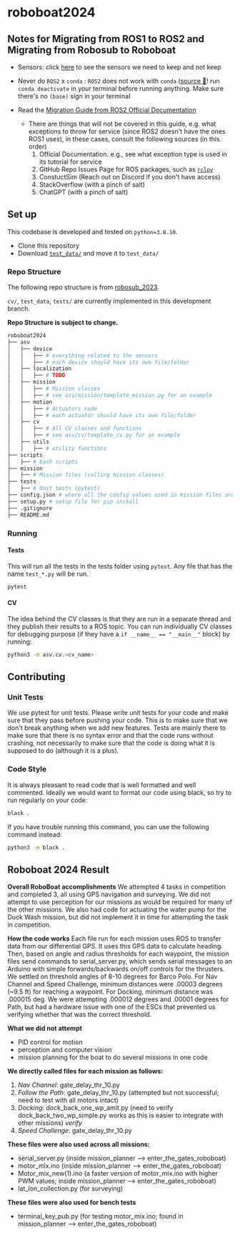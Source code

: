 # roboboat2024

## Notes for Migrating from ROS1 to ROS2 and Migrating from Robosub to Roboboat

- Sensors: click [here](./sensors.md) to see the sensors we need to keep and not keep

- Never do `ROS2` x `conda` : `ROS2` does not work with `conda` ([source 👀](https://docs.ros.org/en/rolling/How-To-Guides/Installation-Troubleshooting.html#anaconda-python-conflict)! run `conda deactivate` in your terminal before running anything. Make sure there's no `(base)` sign in your terminal

- Read the [Migration Guide from ROS2 Official Documentation](https://docs.ros.org/en/rolling/How-To-Guides/Migrating-from-ROS1/Migrating-Python-Packages.html)
    - There are things that will not be covered in this guide, e.g. what exceptions to throw for service (since ROS2 doesn't have the ones ROS1 uses), in these cases, consult the following sources (in this order)
        1. Official Documentation. e.g., see what exception type is used in its tutorial for service 
        2. GitHub Repo Issues Page for ROS packages, such as [`rclpy`](https://github.com/ros2/rclpy/issues)
        3. ConstuctSim (Reach out on Discord if you don't have access)
        4. StackOverflow (with a pinch of salt)
        5. ChatGPT (with a pinch of salt)

## Set up

This codebase is developed and tested on `python=3.8.10`.

- Clone this repository
- Download [`test_data/`](https://photos.app.goo.gl/y2SMzxv5S6S4NbCj6) and move it to `test_data/`


### Repo Structure

The following repo structure is from [robosub_2023](https://github.com/InspirationRobotics/robosub_2023).

`cv/`, `test_data`, `tests/` are currently implemented in this development branch. 

**Repo Structure is subject to change.**

```bash
roboboat2024
├── asv
│   ├── device
│   │   ├── # everything related to the sensors
│   │   ├── # each device should have its own file/folder
│   ├── localization 
│   │   ├── # TODO
│   ├── mission 
│   │   ├── # Mission classes
│   │   ├── # see asv/mission/template_mission.py for an example
│   ├── motion
│   │   ├── # Actuators code
│   │   ├── # each actuator should have its own file/folder
│   ├── cv
│   │   ├── # All CV classes and functions
│   │   ├── # see asv/cv/template_cv.py for an example
│   ├── utils
│   │   ├── # utility functions
├── scripts
│   ├── # bash scripts
├── mission
│   ├── # Mission files (calling mission classes)
├── tests
│   ├── # Unit tests (pytest)
├── config.json # where all the config values used in mission files are stored
├── setup.py # setup file for pip install
├── .gitignore
├── README.md
```

### Running

#### Tests

This will run all the tests in the tests folder using `pytest`.
Any file that has the name `test_*.py` will be run.

```bash
pytest
```

#### CV

The idea behind the CV classes is that they are run in a separate thread and they publish their results to a ROS topic.
You can run individually CV classes for debugging purpose (if they have a `if __name__ == "__main__"` block) by running:

```bash
python3 -m asv.cv.<cv_name>
```

## Contributing

### Unit Tests

We use pytest for unit tests. Please write unit tests for your code and make sure that they pass before pushing your code.
This is to make sure that we don't break anything when we add new features.
Tests are mainly there to make sure that there is no syntax error and that the code runs without crashing, not necessarily to make sure that the code is doing what it is supposed to do (although it is a plus).

### Code Style

It is always pleasant to read code that is well formatted and well commented.
Ideally we would want to format our code using black, so try to run regularly on your code:

```bash
black .
```

If you have trouble running this command, you can use the following command instead:

```bash
python3 -m black .
```


## Roboboat 2024 Result

**Overall RoboBoat accomplishments**
We attempted 4 tasks in competition and completed 3, all using GPS navigation and surveying.
We did not attempt to use perception for our missions as would be required for many of the other missions.
We also had code for actuating the water pump for the Duck Wash mission, but did not implement it in time for attempting the task in competition.

**How the code works**
Each file run for each mission uses ROS to transfer data from our differential GPS. It uses this GPS data to calculate heading.
Then, based on angle and radius thresholds for each waypoint, the mission files send commands to serial_server.py,
which sends serial messages to an Arduino with simple forwards/backwards on/off controls for the thrusters.
We settled on threshold angles of 8-10 degrees for Barco Polo. For Nav Channel and Speed Challenge,
minimum distances were .00003 degrees (~9.5 ft) for reaching a waypoint. For Docking, minimum distance was .000015 deg.
We were attempting .000012 degrees and .00001 degrees for Path, but had a hardware issue with one of the ESCs that prevented
us verifying whether that was the correct threshold.

**What we did not attempt**
- PID control for motion
- perception and computer vision
- mission planning for the boat to do several missions in one code


**We directly called files for each mission as follows:**
1. *Nav Channel*: gate_delay_thr_10.py
2. *Follow the Path*: gate_delay_thr_10.py (attempted but not successful; need to test with all motors intact)
3. *Docking*: dock_back_one_wp_amit.py (need to verify dock_back_two_wp_simple.py works as this is easier to integrate with other missions) *verify*
4. *Speed Challenge*: gate_delay_thr_10.py

**These files were also used across all missions:**
- serial_server.py (inside mission_planner --> enter_the_gates_roboboat)
- motor_mix.ino (inside mission_planner --> enter_the_gates_roboboat)
- Motor_mix_new(1).ino (a faster version of motor_mix.ino with higher PWM values; inside mission_planner --> enter_the_gates_roboboat)
- lat_lon_collection.py (for surveying)

**These files were also used for bench tests**
 - terminal_key_pub.py (for testing motor_mix.ino; found in mission_planner --> enter_the_gates_roboboat)

